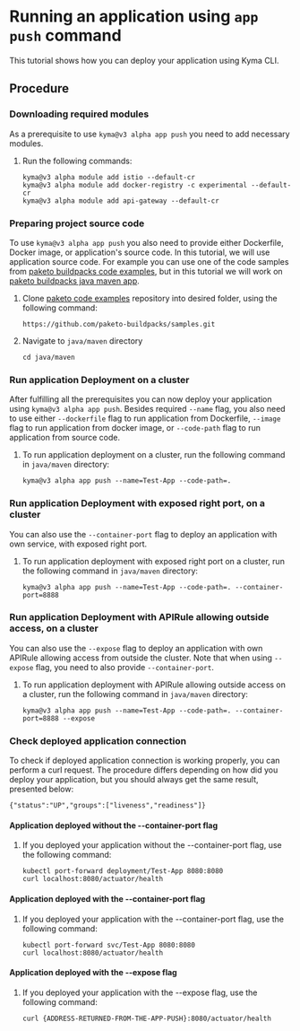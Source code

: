 # Running an application using `app push` command

This tutorial shows how you can deploy your application using Kyma CLI.

## Procedure

### Downloading required modules

As a prerequisite to use `kyma@v3 alpha app push` you need to add necessary modules.

1. Run the following commands:

    ```
    kyma@v3 alpha module add istio --default-cr
    kyma@v3 alpha module add docker-registry -c experimental --default-cr
    kyma@v3 alpha module add api-gateway --default-cr
    ```
### Preparing project source code

To use `kyma@v3 alpha app push` you also need to provide either Dockerfile, Docker image, or application's source code. In this tutorial, we will use application source code. For example you can use one of the code samples from [paketo buildpacks code examples](https://github.com/paketo-buildpacks/samples/tree/main), but in this tutorial we will work on [paketo buildpacks java maven app](https://github.com/paketo-buildpacks/samples/tree/main/java/maven).

1. Clone [paketo code examples](https://github.com/paketo-buildpacks/samples/tree/main) repository into desired folder, using the following command:
   ```
   https://github.com/paketo-buildpacks/samples.git
   ```
2. Navigate to `java/maven` directory
   ```
   cd java/maven
   ```


### Run application Deployment on a cluster

After fulfilling all the prerequisites you can now deploy your application using `kyma@v3 alpha app push`. Besides required `--name` flag, you also need to use either `--dockerfile` flag to run application from Dockerfile, `--image` flag to run application from docker image, or `--code-path` flag to run application from source code.

1. To run application deployment on a cluster, run the following command in `java/maven` directory:
   ```
   kyma@v3 alpha app push --name=Test-App --code-path=.
   ``` 

### Run application Deployment with exposed right port, on a cluster 

You can also use the `--container-port` flag to deploy an application with own service, with exposed right port.

1. To run application deployment with exposed right port on a cluster, run the following command in `java/maven` directory:
   
    ```
    kyma@v3 alpha app push --name=Test-App --code-path=. --container-port=8888
    ```

### Run application Deployment with APIRule allowing outside access, on a cluster 

You can also use the `--expose` flag to deploy an application with own APIRule allowing access from outside the cluster. Note that when using `--expose` flag, you need to also provide `--container-port`.


1. To run application deployment with APIRule allowing outside access on a cluster, run the following command in `java/maven` directory:

    ```
    kyma@v3 alpha app push --name=Test-App --code-path=. --container-port=8888 --expose
    ```

### Check deployed application connection


To check if deployed application connection is working properly, you can perform a curl request. The procedure differs depending on how did you deploy your application, but you should always get the same result, presented below:

    
    {"status":"UP","groups":["liveness","readiness"]}
    

#### Application deployed without the --container-port flag
1. If you deployed your application without the --container-port flag, use the following command:

    ```
    kubectl port-forward deployment/Test-App 8080:8080
    curl localhost:8080/actuator/health
    ```

#### Application deployed with the --container-port flag
1. If you deployed your application with the --container-port flag, use the following command:

    ```
    kubectl port-forward svc/Test-App 8080:8080
    curl localhost:8080/actuator/health
    ```

#### Application deployed with the --expose flag
1. If you deployed your application with the --expose flag, use the following command:

    ```
    curl {ADDRESS-RETURNED-FROM-THE-APP-PUSH}:8080/actuator/health
    ```
